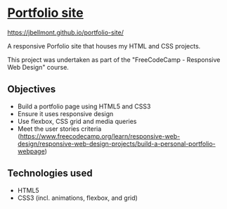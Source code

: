 # [Portfolio site](https://jbellmont.github.io/portfolio-site/)

https://jbellmont.github.io/portfolio-site/

A responsive Porfolio site that houses my HTML and CSS projects. 

This project was undertaken as part of the "FreeCodeCamp - Responsive Web Design" course.

## Objectives
- Build a portfolio page using HTML5 and CSS3
- Ensure it uses responsive design
- Use flexbox, CSS grid and media queries
- Meet the user stories criteria (https://www.freecodecamp.org/learn/responsive-web-design/responsive-web-design-projects/build-a-personal-portfolio-webpage) 

## Technologies used
- HTML5
- CSS3 (incl. animations, flexbox, and grid)